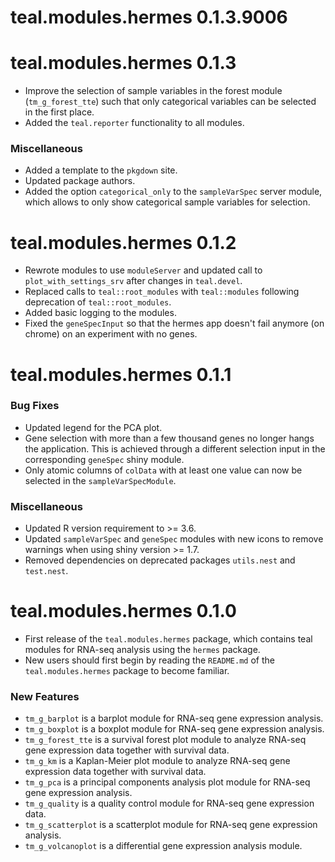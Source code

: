 # teal.modules.hermes 0.1.3.9006

# teal.modules.hermes 0.1.3

* Improve the selection of sample variables in the forest module (`tm_g_forest_tte`) such that only categorical variables can be selected in the first place.
* Added the `teal.reporter` functionality to all modules.

### Miscellaneous
* Added a template to the `pkgdown` site.
* Updated package authors.
* Added the option `categorical_only` to the `sampleVarSpec` server module, which allows to only show categorical sample variables for selection.

# teal.modules.hermes 0.1.2

* Rewrote modules to use `moduleServer` and updated call to `plot_with_settings_srv` after changes in `teal.devel`.
* Replaced calls to `teal::root_modules` with `teal::modules` following deprecation of `teal::root_modules`.
* Added basic logging to the modules.
* Fixed the `geneSpecInput` so that the hermes app doesn't fail anymore (on chrome) on an experiment with no genes.

# teal.modules.hermes 0.1.1

### Bug Fixes
* Updated legend for the PCA plot.
* Gene selection with more than a few thousand genes no longer hangs the application. This is achieved through a different selection input in the corresponding `geneSpec` shiny module.
* Only atomic columns of `colData` with at least one value can now be selected in the `sampleVarSpecModule`.

### Miscellaneous
* Updated R version requirement to >= 3.6.
* Updated `sampleVarSpec` and `geneSpec` modules with new icons to remove warnings when using shiny version >= 1.7.
* Removed dependencies on deprecated packages `utils.nest` and `test.nest`.

# teal.modules.hermes 0.1.0
* First release of the `teal.modules.hermes` package, which contains teal modules for RNA-seq analysis using the `hermes` package.
* New users should first begin by reading the `README.md` of the `teal.modules.hermes` package to become familiar.

### New Features
* `tm_g_barplot` is a barplot module for RNA-seq gene expression analysis.
* `tm_g_boxplot` is a boxplot module for RNA-seq gene expression analysis.
* `tm_g_forest_tte` is a survival forest plot module to analyze RNA-seq gene expression data together with survival data.
* `tm_g_km` is a Kaplan-Meier plot module to analyze RNA-seq gene expression data together with survival data.
* `tm_g_pca` is a principal components analysis plot module for RNA-seq gene expression analysis.
* `tm_g_quality` is a quality control module for RNA-seq gene expression data.
* `tm_g_scatterplot` is a scatterplot module for RNA-seq gene expression analysis.
* `tm_g_volcanoplot` is a differential gene expression analysis module.
